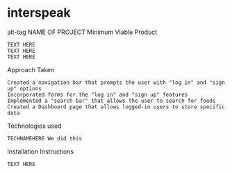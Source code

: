 # interspeak

alt-tag
NAME OF PROJECT
Minimum Viable Product

    TEXT HERE
    TEXT HERE
    TEXT HERE

Approach Taken

    Created a navigation bar that prompts the user with "log in" and "sign up" options
    Incorporated forms for the "log in" and "sign up" features
    Implemented a "search bar" that allows the user to search for foods
    Created a Dashboard page that allows logged-in users to store specific data

Technologies used

    TECHNAMEHERE We did this

Installation Instructions

    TEXT HERE
